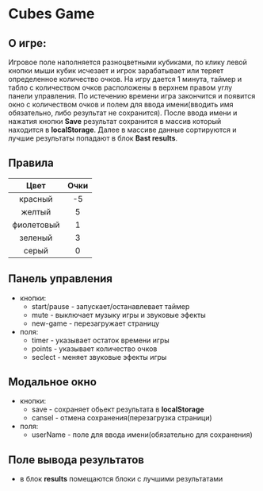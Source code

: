 # Cubes Game

##  О игре:

Игровое поле наполняется разноцветными кубиками, по клику левой кнопки мыши кубик исчезает и
игрок зарабатывает или теряет определенное количество очков. На игру дается 1 минута, таймер
и табло с количеством очков расположены в верхнем правом углу панели управления. По истечению
времени игра закончится и появится окно с количеством очков и полем для ввода имени(вводить имя
обязательно, либо результат не сохранится). После ввода имени и нажатия кнопки **Save** результат
сохранится в массив который находится в **localStorage**. Далее в массиве данные сортируются
и лучшие результаты попадают в блок **Bast results**.

## Правила
|Цвет|Очки|
|:--------:|:-----:|
|красный|-5|
|желтый|5|
|фиолетовый|1|
|зеленый|3|
|серый|0|


## Панель управления

- кнопки:
    - start/pause - запускает/останавлевает таймер
    - mute - выключает музыку игры и звуковые эфекты
    - new-game - перезагружает страницу
- поля:
    - timer - указывает остаток времени игры
    - points - указывает количество очков
    - seclect - меняет звуковые эфекты игры

## Модальное окно

- кнопки:
    - save - сохраняет обьект результата в **localStorage**
    - cansel - отмена сохранения(перезагрузка страници)
- поля:
    - userName - поле для ввода имени(обязательно для сохранения)

## Поле вывода результатов

- в блок **results** помещаются блоки с лучшими результатами
